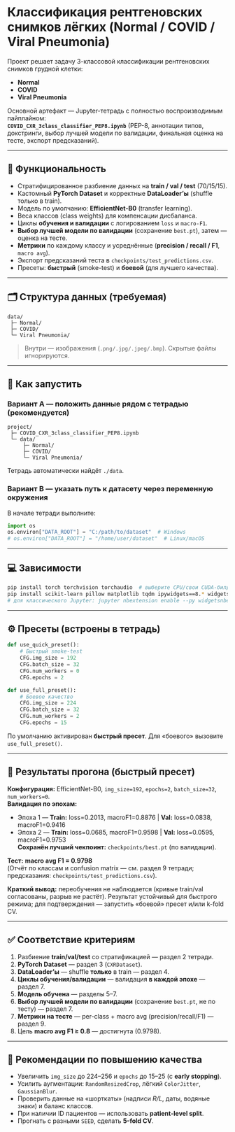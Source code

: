 
# Классификация рентгеновских снимков лёгких (Normal / COVID / Viral Pneumonia)

Проект решает задачу 3-классовой классификации рентгеновских снимков грудной клетки:
- **Normal**
- **COVID**
- **Viral Pneumonia**

Основной артефакт — Jupyter-тетрадь с полностью воспроизводимым пайплайном:  
**`COVID_CXR_3class_classifier_PEP8.ipynb`** (PEP-8, аннотации типов, докстринги, выбор лучшей модели по валидации, финальная оценка на тесте, экспорт предсказаний).

---

## 🔧 Функциональность

- Стратифицированное разбиение данных на **train / val / test** (70/15/15).
- Кастомный **PyTorch Dataset** и корректные **DataLoader’ы** (shuffle только в train).
- Модель по умолчанию: **EfficientNet-B0** (transfer learning).
- Веса классов (class weights) для компенсации дисбаланса.
- Циклы **обучения и валидации** с логированием `loss` и `macro-F1`.
- **Выбор лучшей модели по валидации** (сохранение `best.pt`), затем — оценка на тесте.
- **Метрики** по каждому классу и усреднённые (**precision / recall / F1**, `macro avg`).
- Экспорт предсказаний теста в `checkpoints/test_predictions.csv`.
- Пресеты: **быстрый** (smoke-test) и **боевой** (для лучшего качества).

---

## 🗂 Структура данных (требуемая)

```
data/
 ├─ Normal/
 ├─ COVID/
 └─ Viral Pneumonia/
```
> Внутри — изображения (`.png/.jpg/.jpeg/.bmp`). Скрытые файлы игнорируются.

---

## 🚀 Как запустить

### Вариант A — положить данные рядом с тетрадью (рекомендуется)
```
project/
 ├─ COVID_CXR_3class_classifier_PEP8.ipynb
 └─ data/
     ├─ Normal/
     ├─ COVID/
     └─ Viral Pneumonia/
```
Тетрадь автоматически найдёт `./data`.

### Вариант B — указать путь к датасету через переменную окружения
В начале тетради выполните:
```python
import os
os.environ["DATA_ROOT"] = "C:/path/to/dataset"  # Windows
# os.environ["DATA_ROOT"] = "/home/user/dataset"  # Linux/macOS
```

---

## 💻 Зависимости
```bash
pip install torch torchvision torchaudio  # выберите CPU/свои CUDA-билды на pytorch.org
pip install scikit-learn pillow matplotlib tqdm ipywidgets==8.* widgetsnbextension
# для классического Jupyter: jupyter nbextension enable --py widgetsnbextension
```

---

## ⚙️ Пресеты (встроены в тетрадь)
```python
def use_quick_preset():
    # Быстрый smoke-test
    CFG.img_size = 192
    CFG.batch_size = 32
    CFG.num_workers = 0
    CFG.epochs = 2

def use_full_preset():
    # Боевое качество
    CFG.img_size = 224
    CFG.batch_size = 32
    CFG.num_workers = 2
    CFG.epochs = 15
```
По умолчанию активирован **быстрый пресет**. Для «боевого» вызовите `use_full_preset()`.

---

## 🧪 Результаты прогона (быстрый пресет)

**Конфигурация:** EfficientNet-B0, `img_size=192`, `epochs=2`, `batch_size=32`, `num_workers=0`.  
**Валидация по эпохам:**
- Эпоха 1 — **Train:** loss=0.2013, macroF1=0.8876 | **Val:** loss=0.0838, macroF1=0.9416  
- Эпоха 2 — **Train:** loss=0.0685, macroF1=0.9598 | **Val:** loss=0.0595, macroF1=0.9753  
**Сохранён лучший чекпоинт:** `checkpoints/best.pt` (по валидации).

**Тест:** **macro avg F1 = 0.9798**  
(Отчёт по классам и confusion matrix — см. раздел 9 тетради; предсказания: `checkpoints/test_predictions.csv`).

**Краткий вывод:** переобучения не наблюдается (кривые train/val согласованы, разрыв не растёт). Результат устойчивый для быстрого режима; для подтверждения — запустить «боевой» пресет и/или k-fold CV.

---

## ✅ Соответствие критериям

1) Разбиение **train/val/test** со стратификацией — раздел 2 тетради.  
2) **PyTorch Dataset** — раздел 3 (`CXRDataset`).  
3) **DataLoader’ы** — shuffle **только** в train — раздел 4.  
4) **Циклы обучения/валидации** — валидация **в каждой эпохе** — раздел 7.  
5) **Модель обучена** — разделы 5–7.  
6) **Выбор лучшей модели по валидации** (сохранение `best.pt`, не по тесту) — раздел 7.  
7) **Метрики на тесте** — per-class + macro avg (precision/recall/F1) — раздел 9.  
8) Цель **macro avg F1 ≥ 0.8** — достигнута (0.9798).

---

## 📌 Рекомендации по повышению качества

- Увеличить `img_size` до 224–256 и `epochs` до 15–25 (с **early stopping**).
- Усилить аугментации: `RandomResizedCrop`, лёгкий `ColorJitter`, `GaussianBlur`.
- Проверить данные на «шорткаты» (надписи *R/L*, даты, водяные знаки) и баланс классов.
- При наличии ID пациентов — использовать **patient-level split**.
- Прогнать с разными `SEED`, сделать **5-fold CV**.
